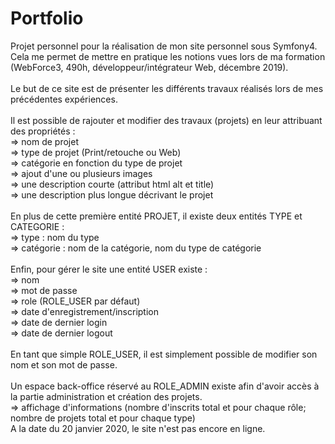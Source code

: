 # Portfolio

Projet personnel pour la réalisation de mon site personnel sous Symfony4.<br>
Cela me permet de mettre en pratique les notions vues lors de ma formation (WebForce3, 490h, développeur/intégrateur Web, décembre 2019).<br>
<br>
Le but de ce site est de présenter les différents travaux réalisés lors de mes précédentes expériences.<br>
<br>
Il est possible de rajouter et modifier des travaux (projets) en leur attribuant des propriétés :<br>
  => nom de projet<br>
  => type de projet (Print/retouche ou Web)<br>
  => catégorie en fonction du type de projet<br>
  => ajout d'une ou plusieurs images<br>
  => une description courte (attribut html alt et title)<br>
  => une description plus longue décrivant le projet<br>
  <br>
En plus de cette première entité PROJET, il existe deux entités TYPE et CATEGORIE :<br>
  => type : nom du type<br>
  => catégorie : nom de la catégorie, nom du type de catégorie<br>
<br>
Enfin, pour gérer le site une entité USER existe :<br>
  => nom<br>
  => mot de passe<br>
  => role (ROLE_USER par défaut)<br>
  => date d'enregistrement/inscription<br>
  => date de dernier login<br>
  => date de dernier logout<br>
<br>
En tant que simple ROLE_USER, il est simplement possible de modifier son nom et son mot de passe.<br>
<br>
Un espace back-office réservé au ROLE_ADMIN existe afin d'avoir accès à la partie administration et création des projets.<br>
  => affichage d'informations (nombre d'inscrits total et pour chaque rôle; nombre de projets total et pour chaque type)
<br>
A la date du 20 janvier 2020, le site n'est pas encore en ligne.
